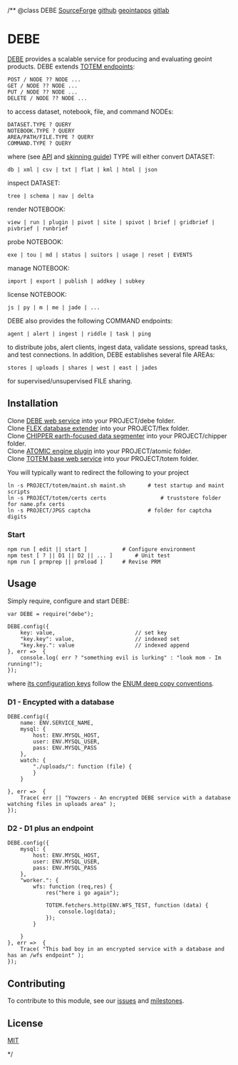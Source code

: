 /**
@class DEBE
	[SourceForge](https://sourceforge.net) 
	[github](http://sc.appdev.proj.coe/acmesds/debe) 
	[geointapps](https://git.geointapps.org/acmesds/debe)
	[gitlab](https://gitlab.west.nga.ic.gov/acmesds/debe)
	
# DEBE

[DEBE](https://totem.west.ile.nga.ic.gov/api.view) provides a scalable service 
for producing and evaluating geoint products.  DEBE extends [TOTEM endpoints](http://sc.appdev.proj.coe/acmesds/totem):

	POST / NODE ?? NODE ...
	GET / NODE ?? NODE ...
	PUT / NODE ?? NODE ...
	DELETE / NODE ?? NODE ...

to access dataset, notebook, file, and command NODEs:

	DATASET.TYPE ? QUERY
	NOTEBOOK.TYPE ? QUERY
	AREA/PATH/FILE.TYPE ? QUERY
	COMMAND.TYPE ? QUERY

where (see [API](https://totem.west.ile.nga.ic.gov/api.view) and 
[skinning guide](https://totem.west.ile.nga.ic.gov/skinguide.view)) TYPE 
will either convert DATASET:

	db | xml | csv | txt | flat | kml | html | json

inspect DATASET:

	tree | schema | nav | delta

render NOTEBOOK:
 
	view | run | plugin | pivot | site | spivot | brief | gridbrief | pivbrief | runbrief

probe NOTEBOOK:

	exe | tou | md | status | suitors | usage | reset | EVENTS

manage NOTEBOOK:

	import | export | publish | addkey | subkey

license NOTEBOOK:

	js | py | m | me | jade | ...

DEBE also provides the following COMMAND endpoints:

	agent | alert | ingest | riddle | task | ping
	
to distribute jobs, alert clients, ingest data, validate sessions, spread tasks, and 
test connections.  In addition, DEBE establishes several file AREAs: 

	stores | uploads | shares | west | east | jades

for supervised/unsupervised FILE sharing.

## Installation

Clone [DEBE web service](http://sc.appdev.proj.coe/acmesds/debe) into your PROJECT/debe folder.  
Clone [FLEX database extender](http://sc.appdev.proj.coe/acmesds/flex) into your PROJECT/flex folder.  
Clone [CHIPPER earth-focused data segmenter](http://sc.appdev.proj.coe/acmesds/chipper) into your PROJECT/chipper folder.  
Clone [ATOMIC engine plugin](http://sc.appdev.proj.coe/acmesds/engine) into your PROJECT/atomic folder.  
Clone [TOTEM base web service](http://sc.appdev.proj.coe/acmesds/totem) into your PROJECT/totem folder.

You will typically want to redirect the following to your project

	ln -s PROJECT/totem/maint.sh maint.sh 		# test startup and maint scripts
	ln -s PROJECT/totem/certs certs					# truststore folder for name.pfx certs 
	ln -s PROJECT/JPGS captcha 	 				# folder for captcha digits

### Start 

	npm run [ edit || start ]			# Configure environment
	npm test [ ? || D1 || D2 || ... ]		# Unit test
	npm run [ prmprep || prmload ]		# Revise PRM

## Usage

Simply require, configure and start DEBE:

	var DEBE = require("debe");
	
	DEBE.config({
		key: value, 						// set key
		"key.key": value, 					// indexed set
		"key.key.": value					// indexed append
	}, err =>  {
		console.log( err ? "something evil is lurking" : "look mom - Im running!");
	});

where [its configuration keys](https://totem.west.ile.nga.ic.gov/shares/prm/debe/index.html) follow 
the [ENUM deep copy conventions](http://sc.appdev.proj.coe/acmesds/enum).

### D1 - Encypted with a database

	DEBE.config({
		name: ENV.SERVICE_NAME,
		mysql: {
			host: ENV.MYSQL_HOST,
			user: ENV.MYSQL_USER,
			pass: ENV.MYSQL_PASS
		},
		watch: {
			"./uploads/": function (file) {
			}
		}

	}, err =>  {
		Trace( err || "Yowzers - An encrypted DEBE service with a database watching files in uploads area" );
	});

### D2 - D1 plus an endpoint

	DEBE.config({
		mysql: {
			host: ENV.MYSQL_HOST,
			user: ENV.MYSQL_USER,
			pass: ENV.MYSQL_PASS
		},
		"worker.": {
			wfs: function (req,res) {
				res("here i go again");

				TOTEM.fetchers.http(ENV.WFS_TEST, function (data) {
					console.log(data);
				});
			}

		}
	}, err =>  {
		Trace( "This bad boy in an encrypted service with a database and has an /wfs endpoint" );
	});
		
## Contributing

To contribute to this module, see our [issues](https://totem.west.ile.nga.ic.gov/issues.view)
and [milestones](https://totem.west.ile.nga.ic.gov/milestones.view).

## License

[MIT](LICENSE)

*/
